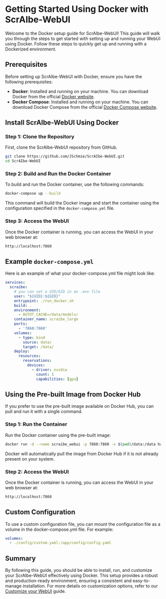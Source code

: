 # Getting Started Using Docker with ScrAIbe-WebUI

Welcome to the Docker setup guide for ScrAIbe-WebUI! This guide will walk you through the steps to get started with setting up and running your WebUI using Docker. Follow these steps to quickly get up and running with a Dockerized environment.

## Prerequisites

Before setting up ScrAIbe-WebUI with Docker, ensure you have the following prerequisites:

- **Docker**: Installed and running on your machine. You can download Docker from the official [Docker website](https://www.docker.com/get-started).
- **Docker Compose**: Installed and running on your machine. You can download Docker Compose from the official [Docker Compose website](https://docs.docker.com/compose/install/).

## Install ScrAIbe-WebUI Using Docker

### Step 1: Clone the Repository

First, clone the ScrAIbe-WebUI repository from GitHub.

```bash
git clone https://github.com/JSchmie/ScrAIbe-WebUI.git
cd ScrAIbe-WebUI
```

### Step 2: Build and Run the Docker Container

To build and run the Docker container, use the following commands:

```bash
docker-compose up --build
```

This command will build the Docker image and start the container using the configuration specified in the `docker-compose.yml` file.

### Step 3: Access the WebUI

Once the Docker container is running, you can access the WebUI in your web browser at:

```bash 
http://localhost:7860
```

## Example `docker-compose.yml`

Here is an example of what your docker-compose.yml file might look like:

```yaml
services:
  scraibe:
    # you can set a UID/GID in an .env file
    user: "${UID}:${GID}"
    entrypoint: ./run_docker.sh
    build: .
    environment: 
      - AUTOT_CACHE=/data/models/
    container_name: scraibe_large
    ports:
      - '7860:7860'
    volumes: 
      - type: bind
        source: data/
        target: /data/
    deploy:
      resources:
        reservations:
          devices:
            - driver: nvidia
              count: 1
              capabilities: [gpu]
```

## Using the Pre-built Image from Docker Hub

If you prefer to use the pre-built image available on Docker Hub, you can pull and run it with a single command.

### Step 1: Run the Container

Run the Docker container using the pre-built image:

```bash
docker run -d --name scraibe_webui -p 7860:7860 -v $(pwd)/data:/data hadr0n/scraibe
```

Docker will automatically pull the image from Docker Hub if it is not already present on your system.

### Step 2: Access the WebUI

Once the Docker container is running, you can access the WebUI in your web browser at:

```bash 
http://localhost:7860
```

## Custom Configuration

To use a custom configuration file, you can mount the configuration file as a volume in the docker-compose.yml file. For example:


```yaml
volumes:
  - ./config/custom.yaml:/app/config/config.yaml
```

## Summary

By following this guide, you should be able to install, run, and customize your ScrAIbe-WebUI effectively using Docker. This setup provides a robust and production-ready environment, ensuring a consistent and easy-to-manage installation. For more details on customization options, refer to our [Customize your WebUI](Customize.md) guide.